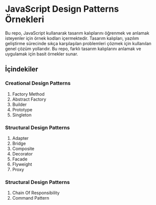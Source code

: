 # JavaScript Design Patterns Örnekleri

Bu repo, JavaScript kullanarak tasarım kalıplarını öğrenmek ve anlamak isteyenler için örnek kodları içermektedir. Tasarım kalıpları, yazılım geliştirme sürecinde sıkça karşılaşılan problemleri çözmek için kullanılan genel çözüm yollarıdır. Bu repo, farklı tasarım kalıplarını anlamak ve uygulamak için basit örnekler sunar.

## İçindekiler

### Creational Design Patterns

1. Factory Method
2. Abstract Factory
3. Builder
4. Prototype
5. Singleton

### Structural Design Patterns

1. Adapter
2. Bridge
3. Composite
4. Decorator
5. Facade
6. Flyweight
7. Proxy

### Structural Design Patterns

1. Chain Of Responsibility
2. Command Pattern